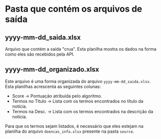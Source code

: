# Pasta que contém os arquivos de saída

## yyyy-mm-dd_saida.xlsx

Arquivo que contém a saída "crua". Esta planilha mostra os dados na forma como eles são recebidos pela API.

## yyyy-mm-dd_organizado.xlsx

Este arquivo é uma forma organizada do arquivo `yyyy-mm-dd_saida.xlsx`. Esta planilhas acrescenta as seguintes colunas:

* Score             -> Pontuação atribuída pelo algoritmo.
* Termos no Titulo  -> Lista com os termos encontrados no título da notícia.
* Termos na Desc.   -> Lista com os termos encontrados na descrição da notícia.

Para que os termos sejam listados, é necessário que eles estejam na planilha do arquivo `doencas_info.xlsx` presente na pasta `source`. 